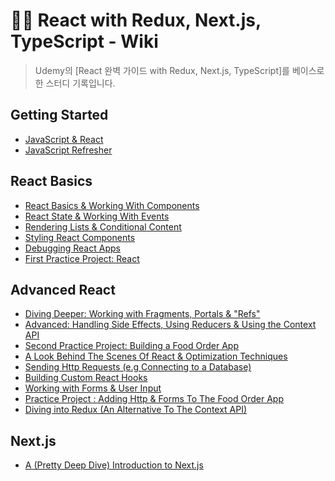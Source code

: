 # ✍🏻 React with Redux, Next.js, TypeScript - Wiki

> Udemy의 [React 완벽 가이드 with Redux, Next.js, TypeScript]를 베이스로 한 스터디 기록입니다.

## Getting Started

- [JavaScript & React](https://github.com/ichbinmin2/udemy-react-ts-redux-nextjs-study/blob/main/section-01/section01.md)
- [JavaScript Refresher](https://github.com/ichbinmin2/udemy-react-ts-redux-nextjs-study/blob/main/section-02/section02.md)

## React Basics

- [React Basics & Working With Components](https://github.com/ichbinmin2/udemy-react-ts-redux-nextjs-study/blob/main/section-03/section03.md)
- [React State & Working With Events](https://github.com/ichbinmin2/udemy-react-ts-redux-nextjs-study/blob/main/section-04/section04.md)
- [Rendering Lists & Conditional Content](https://github.com/ichbinmin2/udemy-react-ts-redux-nextjs-study/blob/main/section-05/section05.md)
- [Styling React Components](https://github.com/ichbinmin2/udemy-react-ts-redux-nextjs-study/blob/main/section-06/section06.md)
- [Debugging React Apps](https://github.com/ichbinmin2/udemy-react-ts-redux-nextjs-study/blob/main/section-07/section07.md)
- [First Practice Project: React](https://github.com/ichbinmin2/udemy-react-ts-redux-nextjs-study/blob/main/section-08/section08.md)

## Advanced React

- [Diving Deeper: Working with Fragments, Portals & "Refs"](https://github.com/ichbinmin2/udemy-react-ts-redux-nextjs-study/blob/main/section-09/section09.md)
- [Advanced: Handling Side Effects, Using Reducers & Using the Context API](https://github.com/ichbinmin2/udemy-react-ts-redux-nextjs-study/blob/main/section-10/section10.md)
- [Second Practice Project: Building a Food Order App](https://github.com/ichbinmin2/udemy-react-ts-redux-nextjs-study/blob/main/section-11/section11.md)
- [A Look Behind The Scenes Of React & Optimization Techniques](https://github.com/ichbinmin2/udemy-react-ts-redux-nextjs-study/blob/main/section-12/section12.md)
- [Sending Http Requests (e.g Connecting to a Database)](https://github.com/ichbinmin2/udemy-react-ts-redux-nextjs-study/blob/main/section-14/section14.md)
- [Building Custom React Hooks](https://github.com/ichbinmin2/udemy-react-ts-redux-nextjs-study/blob/main/section-15/section15.md)
- [Working with Forms & User Input](https://github.com/ichbinmin2/udemy-react-ts-redux-nextjs-study/blob/main/section-16/section16.md)
- [Practice Project : Adding Http & Forms To The Food Order App](https://github.com/ichbinmin2/udemy-react-ts-redux-nextjs-study/blob/main/section-17/section17.md)
- [Diving into Redux (An Alternative To The Context API)](https://github.com/ichbinmin2/udemy-react-ts-redux-nextjs-study/blob/main/section-18/section18.md)

## Next.js

- [A (Pretty Deep Dive) Introduction to Next.js](https://github.com/ichbinmin2/udemy-react-ts-redux-nextjs-study/blob/main/section-23/section23.md)

</br>
